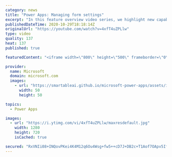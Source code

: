 ```yaml
---
category: news
title: "Power Apps: Managing form settings"
excerpt: "In this feature overview video series, we highlight new capabilities included in the latest update to Microsoft Power Apps.  Improvements to Microsoft Power Apps for managing form settings and events allow users to set various features on a form in the new modern designer.   Get the most out of Power"
publishedDateTime: 2020-10-29T18:18:14Z
originalUrl: "https://youtube.com/watch?v=4xfT4uZPLlw"
type: video
quality: 137
heat: 137
published: true

featuredContent: "<iframe width=\"800\" height=\"500\" frameborder=\"0\" src=\"https://www.youtube.com/embed/4xfT4uZPLlw\" allow=\"accelerometer; autoplay; encrypted-media; gyroscope; picture-in-picture\" allowfullscreen></iframe>"

provider:
  name: Microsoft
  domain: microsoft.com
  images:
    - url: "https://smartableai.github.io/microsoft-power-apps/assets/images/organizations/microsoft.com-50x50.jpg"
      width: 50
      height: 50

topics:
  - Power Apps

images:
  - url: "https://i.ytimg.com/vi/4xfT4uZPLlw/maxresdefault.jpg"
    width: 1280
    height: 720
    isCached: true

secured: "RxVNIi08+INQovPKei4K4M12q6Ou4Wsg+fw5++cD7J+DB2c+T1Aof7OApv5If9/lz2D5TjF7N+DdgzW0EnuxZF/hwTDRuBr9CxoC1aie2t+X29N3LM8wA5TGg3AGrGI/qQxOx6U2FcQmSqZ0P8Kua7bCrl/4ZXVATSPGQzycS2F7wr00TKaD1UlsdlLino4Lm03cXUu4q59w3/ikEe3SuiloE0A7cLtxCRMmE3QEamK6N2ABE6fWl8lvfxDaWdYWuhszozSjZVsv8rS8Ts+JGbL0Hk+guLGwGQL48JLMHe53JXefH9/GLBLC9S6d2Ht9TzS3ADTSXxvmCC5KqcU3PTr/0F7vFmgHoAfutKdUgj7Hjis5HklVR9t13v3piDv8iU1IhO6tUvIwDKlYGJcq1+AHBEtspktNnw06CgH9qphsvpuDuA9jR7TiF2QhRKmD;6aqO1jSurzyzobwsqBHcSg=="
---
```


